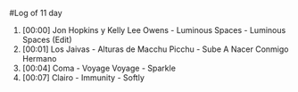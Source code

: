 #Log of 11 day

1. [00:00] Jon Hopkins y Kelly Lee Owens - Luminous Spaces - Luminous Spaces (Edit)
1. [00:01] Los Jaivas - Alturas de Macchu Picchu - Sube A Nacer Conmigo Hermano
1. [00:04] Coma - Voyage Voyage - Sparkle
1. [00:07] Clairo - Immunity - Softly
